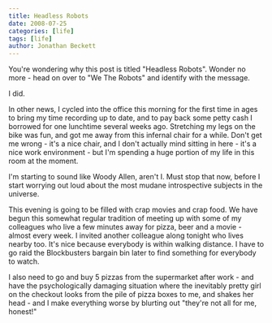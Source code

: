 ```yaml
---
title: Headless Robots
date: 2008-07-25
categories: [life]
tags: [life]
author: Jonathan Beckett
---
```


You're wondering why this post is titled "Headless Robots". Wonder no more - head on over to "We The Robots" and identify with the message.

I did.

In other news, I cycled into the office this morning for the first time in ages to bring my time recording up to date, and to pay back some petty cash I borrowed for one lunchtime several weeks ago. Stretching my legs on the bike was fun, and got me away from this infernal chair for a while. Don't get me wrong - it's a nice chair, and I don't actually mind sitting in here - it's a nice work environment - but I'm spending a huge portion of my life in this room at the moment.

I'm starting to sound like Woody Allen, aren't I. Must stop that now, before I start worrying out loud about the most mudane introspective subjects in the universe.

This evening is going to be filled with crap movies and crap food. We have begun this somewhat regular tradition of meeting up with some of my colleagues who live a few minutes away for pizza, beer and a movie - almost every week. I invited another colleague along tonight who lives nearby too. It's nice because everybody is within walking distance. I have to go raid the Blockbusters bargain bin later to find something for everybody to watch.

I also need to go and buy 5 pizzas from the supermarket after work - and have the psychologically damaging situation where the inevitably pretty girl on the checkout looks from the pile of pizza boxes to me, and shakes her head - and I make everything worse by blurting out "they're not all for me, honest!"